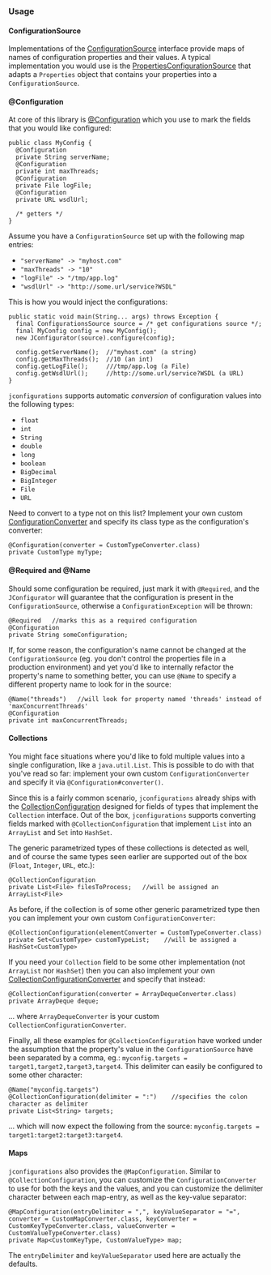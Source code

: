 ### Usage
#### ConfigurationSource
Implementations of the [ConfigurationSource](https://github.com/llorllale/jconfigurations/blob/d4bb5638dd35cf8a1c6d24fa4d29e37cd26186a3/src/main/java/org/jconfigurations/source/ConfigurationSource.java#L28) interface provide maps of names of configuration properties and their values. A typical implementation you would use is the [PropertiesConfigurationSource](https://github.com/llorllale/jconfigurations/blob/d4bb5638dd35cf8a1c6d24fa4d29e37cd26186a3/src/main/java/org/jconfigurations/source/PropertiesConfigurationSource.java#L30) that adapts a `Properties` object that contains your properties into a `ConfigurationSource`.

#### @Configuration
At core of this library is [@Configuration](https://github.com/llorllale/jconfigurations/blob/d4bb5638dd35cf8a1c6d24fa4d29e37cd26186a3/src/main/java/org/jconfigurations/Configuration.java#L39) which you use to mark the fields that you would like configured:

    public class MyConfig {
      @Configuration
      private String serverName;
      @Configuration
      private int maxThreads;
      @Configuration
      private File logFile;
      @Configuration
      private URL wsdlUrl;
      
      /* getters */
    }

Assume you have a `ConfigurationSource` set up with the following map entries: 

* `"serverName" -> "myhost.com"`
* `"maxThreads" -> "10"`
* `"logFile" -> "/tmp/app.log"`
* `"wsdlUrl" -> "http://some.url/service?WSDL"`

This is how you would inject the configurations:

    public static void main(String... args) throws Exception {
      final ConfigurationsSource source = /* get configurations source */;
      final MyConfig config = new MyConfig();
      new JConfigurator(source).configure(config);
      
      config.getServerName();  //"myhost.com" (a string)
      config.getMaxThreads();  //10 (an int)
      config.getLogFile();     ///tmp/app.log (a File)
      config.getWsdlUrl();     //http://some.url/service?WSDL (a URL)
    }


`jconfigurations` supports automatic *conversion* of configuration values into the following types:

* `float`
* `int`
* `String`
* `double`
* `long`
* `boolean`
* `BigDecimal`
* `BigInteger`
* `File`
* `URL`

Need to convert to a type not on this list? Implement your own custom [ConfigurationConverter](https://github.com/llorllale/jconfigurations/blob/d4bb5638dd35cf8a1c6d24fa4d29e37cd26186a3/src/main/java/org/jconfigurations/converters/ConfigurationConverter.java#L39) and specify its class type as the configuration's converter:

    @Configuration(converter = CustomTypeConverter.class)
    private CustomType myType;

#### @Required and @Name
Should some configuration be required, just mark it with `@Required`, and the `JConfigurator` will guarantee that the configuration is present in the `ConfigurationSource`, otherwise a `ConfigurationException` will be thrown:

    @Required   //marks this as a required configuration
    @Configuration
    private String someConfiguration;

If, for some reason, the configuration's name cannot be changed at the `ConfigurationSource` (eg. you don't control the properties file in a production environment) and yet you'd like to internally refactor the property's name to something better, you can use `@Name` to specify a different property name to look for in the source:

    @Name("threads")   //will look for property named 'threads' instead of 'maxConcurrentThreads'
    @Configuration
    private int maxConcurrentThreads;

#### Collections
You might face situations where you'd like to fold multiple values into a single configuration, like a `java.util.List`. This is possible to do with that you've read so far: implement your own custom `ConfigurationConverter` and specify it via `@Configuration#converter()`. 

Since this is a fairly common scenario, `jconfigurations` already ships with the [CollectionConfiguration](https://github.com/llorllale/jconfigurations/blob/d4bb5638dd35cf8a1c6d24fa4d29e37cd26186a3/src/main/java/org/jconfigurations/CollectionConfiguration.java#L44) designed for fields of types that implement the `Collection` interface. Out of the box, `jconfigurations` supports converting fields marked with `@CollectionConfiguration` that implement `List` into an `ArrayList` and `Set` into `HashSet`.

The generic parametrized types of these collections is detected as well, and of course the same types seen earlier are supported out of the box (`Float`, `Integer`, `URL`, etc.):

    @CollectionConfiguration
    private List<File> filesToProcess;   //will be assigned an ArrayList<File>

As before, if the collection is of some other generic parametrized type then you can implement your own custom `ConfigurationConverter`:

    @CollectionConfiguration(elementConverter = CustomTypeConverter.class)
    private Set<CustomType> customTypeList;    //will be assigned a HashSet<CustomType>

If you need your `Collection` field to be some other implementation (not `ArrayList` nor `HashSet`) then you can also implement your own [CollectionConfigurationConverter](https://github.com/llorllale/jconfigurations/blob/d4bb5638dd35cf8a1c6d24fa4d29e37cd26186a3/src/main/java/org/jconfigurations/converters/CollectionConfigurationConverter.java#L46) and specify that instead:

    @CollectionConfiguration(converter = ArrayDequeConverter.class)
    private ArrayDeque deque;

... where `ArrayDequeConverter` is your custom `CollectionConfigurationConverter`.

Finally, all these examples for `@CollectionConfiguration` have worked under the assumption that the property's value in the `ConfigurationSource` have been separated by a comma, eg.: `myconfig.targets = target1,target2,target3,target4`. This delimiter can easily be configured to some other character:

    @Name("myconfig.targets")
    @CollectionConfiguration(delimiter = ":")    //specifies the colon character as delimiter
    private List<String> targets;

... which will now expect the following from the source: `myconfig.targets = target1:target2:target3:target4`.

#### Maps
`jconfigurations` also provides the `@MapConfiguration`. Similar to `@CollectionConfiguration`, you can customize the `ConfigurationConverter` to use for both the keys and the values, and you can customize the delimiter character between each map-entry, as well as the key-value separator:

    @MapConfiguration(entryDelimiter = ",", keyValueSeparator = "=", converter = CustomMapConverter.class, keyConverter = CustomKeyTypeConverter.class, valueConverter = CustomValueTypeConverter.class)
    private Map<CustomKeyType, CustomValueType> map;

The `entryDelimiter` and `keyValueSeparator` used here are actually the defaults.
